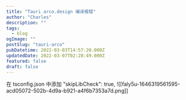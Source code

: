 ```yaml
---
title: "Tauri arco.design 编译报错"
author: "Charles"
description: ""
tags:
  - blog
ogImage: ""
postSlug: "tauri-arco"
pubDatetime: 2022-03-03T14:57:20.000Z
updatedDate: 2022-03-07T02:28:49.000Z
featured: false
draft: false
---
```


在 tsconfig.json 中添加 "skipLibCheck": true,
![[faly5u-1646319561595-acd05072-502b-4d9a-b921-a4f6b7353a7d.png]]
